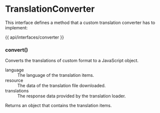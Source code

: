 <!-- ======================================================================
--- Search engine
title:          TranslationConverter
keywords:       TranslationConverter
description:    TranslationConverter.
--- Menu system
order:          10
text:           TranslationConverter
hidden:         false
umbel:          false
--- Page properties
id:             
document:       
layout:         layout-2-left
$-left:         #side-menu
searchable:     true
--- Side menu
side-menu-root:     /api
side-menu-header:   API
side-menu-top:      
side-menu-depth:    2
======================================================================= -->

# TranslationConverter

This interface defines a method that a custom translation converter has to implement:

{{ api/interfaces/converter }}

### convert()

Converts the translations of custom format to a JavaScript object.

<dl>
  <dt>language</dt>
  <dd>The language of the translation items.</dd>
  <dt>resource</dt>
  <dd>The data of the translation file downloaded.</dd>
  <dt>translations</dt>
  <dd>The response data provided by the translation loader.</dd>
</dl>

<span class="code">Returns</span> an object that contains the translation items.
